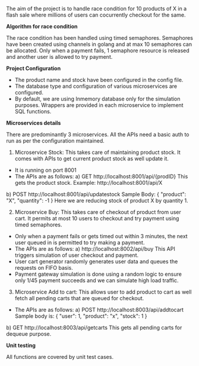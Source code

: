 The aim of the project is to handle race condition for 10 products of X in a flash sale where millions of users can cocurrently checkout for the same.

**Algorithm for race condition**

The race condition has been handled using timed semaphores. Semaphores have been created using channels in golang and at max 10 semaphores can be allocated. Only when a payment fails, 1 semaphore resource is released and another user is allowed to try payment.

**Project Configuration**

- The product name and stock have been configured in the config file. 
- The database type and configuration of various microservices are configured.
- By default, we are using Inmemory database only for the simulation purposes. Wrappers are provided in each microservice to implement SQL functions.

**Microservices details**

There are predominantly 3 microservices. All the APIs need a basic auth to run as per the configuration maintained.

1. Microservice Stock: This takes care of maintaining product stock. It comes with APIs to get current product stock as well update it.
- It is running on port 8001
- The APIs are as follows:
a) GET http://localhost:8001/api/{prodID}
   This gets the product stock. 
   Example: http://localhost:8001/api/X
  
b) POST http://localhost:8001/api/updatestock
   Sample Body:
    {
    "product": "X",
    "quantity": -1
    }
    Here we are reducing stock of product X by quantity 1.

2. Microservice Buy: This takes care of checkout of product from user cart. It permits at most 10 users to checkout and try payment using timed semaphores. 
- Only when a payment fails or gets timed out within 3 minutes, the next user queued in is permitted to try making a payment.
- The APIs are as follows:
a) http://localhost:8002/api/buy
  This API triggers simulation of user checkout and payment.
- User cart generator randomly generates user data and queues the requests on FIFO basis.
- Payment gateway simulation is done using a random logic to ensure only 1/45 payment succeeds and we can simulate high load traffic.

3. Microservice Add to cart: This allows user to add product to cart as well fetch all pending carts that are queued for checkout.
- The APIs are as follows:
a) POST http://localhost:8003/api/addtocart
  Sample body is:
  {
  "user": 1,
  "product": "x",
  "stock": 1
  }
  
b) GET http://localhost:8003/api/getcarts
This gets all pending carts for dequeue purpose.

**Unit testing**

All functions are covered by unit test cases.
    
